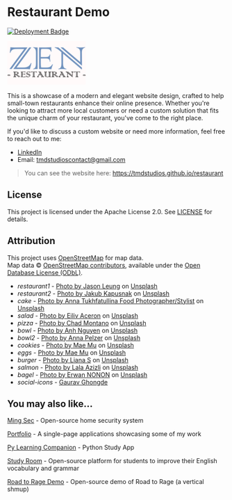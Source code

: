 # Restaurant Demo

[![Deployment Badge](https://img.shields.io/badge/deployment-GitHub-black)](https://tmdstudios.github.io/restaurant)

![Zen Logo](/src/assets/logo.png)

This is a showcase of a modern and elegant website design, crafted to help small-town restaurants enhance their online presence. Whether you're looking to attract more local customers or need a custom solution that fits the unique charm of your restaurant, you've come to the right place.

If you'd like to discuss a custom website or need more information, feel free to reach out to me:
- [LinkedIn](https://www.linkedin.com/in/alminpiric/ 'LinkedIn')
- Email: tmdstudioscontact@gmail.com

>You can see the website here: https://tmdstudios.github.io/restaurant

## License

This project is licensed under the Apache License 2.0. See [LICENSE](https://github.com/TMDStudios/restaurant/blob/main/LICENSE) for details.

## Attribution

This project uses [OpenStreetMap](https://www.openstreetmap.org/) for map data.  
Map data © [OpenStreetMap contributors](https://www.openstreetmap.org/copyright), available under the [Open Database License (ODbL)](https://opendatacommons.org/licenses/odbl/).


- *restaurant1* - [Photo by Jason Leung](https://unsplash.com/@ninjason 'Jason Leung on Unsplash') on [Unsplash](https://unsplash.com/photos/photo-of-pub-set-in-room-during-daytime-poI7DelFiVA 'View on Unsplash')
- *restaurant2* - [Photo by Jakub Kapusnak](https://unsplash.com/@foodiesfeed 'Jakub Kapusnak on Unsplash') on [Unsplash](https://unsplash.com/photos/multiple-dishes-field-bowls-on-table-4f4YZfDMLeU 'View on Unsplash')
- *cake* - [Photo by Anna Tukhfatullina Food Photographer/Stylist](https://unsplash.com/@anna_tukhfatullina 'Anna Tukhfatullina on Unsplash') on [Unsplash](https://unsplash.com/photos/raspberry-cake-Mzy-OjtCI70 'View on Unsplash')  
- *salad* - [Photo by Eiliv Aceron](https://unsplash.com/@shootdelicious 'Eiliv Aceron on Unsplash') on [Unsplash](https://unsplash.com/photos/cooked-food-on-black-bowl-ZuIDLSz3XLg 'View on Unsplash')  
- *pizza* - [Photo by Chad Montano](https://unsplash.com/@briewilly 'Chad Montano on Unsplash') on [Unsplash](https://unsplash.com/photos/pizza-on-chopping-board-MqT0asuoIcU 'View on Unsplash')  
- *bowl* - [Photo by Anh Nguyen](https://unsplash.com/@pwign 'Anh Nguyen on Unsplash') on [Unsplash](https://unsplash.com/photos/vegetable-and-meat-on-bowl-kcA-c3f_3FE 'View on Unsplash')  
- *bowl2* - [Photo by Anna Pelzer](https://unsplash.com/@annapelzer 'Anna Pelzer on Unsplash') on [Unsplash](https://unsplash.com/photos/bowl-of-vegetable-salads-IGfIGP5ONV0 'View on Unsplash')  
- *cookies* - [Photo by Mae Mu](https://unsplash.com/@picoftasty 'Mae Mu on Unsplash') on [Unsplash](https://unsplash.com/photos/pile-of-cookies-ppOPjqAJ3Mw 'View on Unsplash')  
- *eggs* - [Photo by Mae Mu](https://unsplash.com/@picoftasty 'Mae Mu on Unsplash') on [Unsplash](https://unsplash.com/photos/fried-eggs-with-herbs-WzheIfs9V-U 'View on Unsplash')  
- *burger* - [Photo by Liana S](https://unsplash.com/@cherstve_pechivo 'Liana S on Unsplash') on [Unsplash](https://unsplash.com/photos/a-large-hamburger-sitting-on-top-of-a-wooden-cutting-board-GPw17rBXxpk 'View on Unsplash')  
- *salmon* - [Photo by Lala Azizli](https://unsplash.com/@lazizli 'Lala Azizli on Unsplash') on [Unsplash](https://unsplash.com/photos/a-plate-of-food-on-a-wooden-table-ZnkiG9HdsL4 'View on Unsplash')  
- *bagel* - [Photo by Erwan NONON](https://unsplash.com/@erwannonon 'Erwan NONON on Unsplash') on [Unsplash](https://unsplash.com/photos/a-wooden-tray-topped-with-three-bagels-D5vE6tDzB80 'View on Unsplash')
- *social-icons* - [Gaurav Ghongde](https://github.com/gauravghongde/social-icons/tree/master/SVG 'Gaurav Ghongde')


## You may also like...

[Ming Sec](https://github.com/TMDStudios/MingSec 'Ming Sec') - Open-source home security system

[Portfolio](https://tmdstudios.github.io/ 'Portfolio') - A single-page applications showcasing some of my work

[Py Learning Companion](https://www.amazon.com/dp/B08RLPC9LR 'Py Learning Companion') - Python Study App

[Study Room](https://github.com/TMDStudios/StudyRoom 'Study Room') - Open-source platform for students to improve their English vocabulary and grammar

[Road to Rage Demo](https://github.com/TMDStudios/rtr 'Road to Rage Demo') - Open-source demo of Road to Rage (a vertical shmup)
